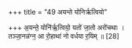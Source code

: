 +++
title = "49 अयन्ते योनिर्ऋत्वियो"

+++
अ॒यन्ते॒ योनि॑र्ऋ॒त्वियो॒ यतो॑ जा॒तो अरो॑चथाः ।   
तञ्जा॒नन्न॑ग्न॒ आ रो॒हाथा॑ नो वर्धया र॒यिम् ॥ [28]
